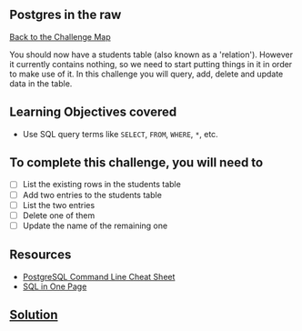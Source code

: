 ## Postgres in the raw

[Back to the Challenge Map](0_challenge_map.md)

You should now have a students table (also known as a 'relation').  However it currently contains nothing, so we need to start putting things in it in order to make use of it. In this challenge you will query, add, delete and update data in the table.

## Learning Objectives covered

* Use SQL query terms like `SELECT`, `FROM`, `WHERE`, `*`, etc.

## To complete this challenge, you will need to

- [ ] List the existing rows in the students table
- [ ] Add two entries to the students table
- [ ] List the two entries
- [ ] Delete one of them
- [ ] Update the name of the remaining one

## Resources

* [PostgreSQL Command Line Cheat Sheet](http://blog.jasonmeridth.com/posts/postgresql-command-line-cheat-sheet/)
* [SQL in One Page](http://www.cheat-sheets.org/sites/sql.su/)

## [Solution](solutions/05.md)

